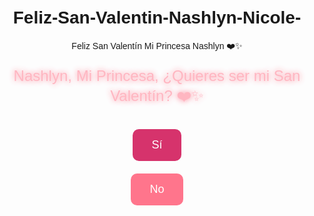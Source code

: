 # Feliz-San-Valentin-Nashlyn-Nicole-
Feliz San Valentín Mi Princesa Nashlyn ❤️✨
<!DOCTYPE html><html lang="es">
<head>
    <meta charset="UTF-8">
    <meta name="viewport" content="width=device-width, initial-scale=1.0">
    <title>Nashlyn, Mi Princesa</title>
    <style>
        body {
            font-family: Arial, sans-serif;
            text-align: center;
            background-image: url('https://i.imgur.com/wr5kzC5.jpeg'); /* Imagen de fondo para todas las pantallas */
            background-size: cover;
            background-position: center;
            padding: 20px;
            margin: 0;
            overflow: hidden;
        }
        #message {
            font-size: 24px;
            margin: 20px 0;
            color: #ffb6c1; /* Rosa pastel */
            text-shadow: 0 0 8px rgba(255, 182, 193, 0.9), 0 0 10px rgba(255, 182, 193, 0.9);
        }
        #btnSi, #btnNo {
            padding: 15px 30px;
            font-size: 18px;
            margin: 10px;
            border: none;
            border-radius: 10px;
            cursor: pointer;
            transition: all 0.3s ease;
            position: relative;
        }
        #btnSi {
            background-color: #d6336c; /* Rosa pastel */
            color: white;
        }
        #btnNo {
            background-color: #ff758c; /* Rosa pastel */
            color: white;
        }
        .hidden {
            display: none;
        }
        #nuevaPantalla {
            display: none;
            justify-content: center;
            align-items: center;
            flex-direction: column;
        }
        #nuevaPantalla h1, #nuevaPantalla p {
            color: #00bfff; /* Azul celeste */
            text-shadow: 0 0 10px rgba(0, 191, 255, 1), 0 0 20px rgba(0, 191, 255, 1); /* Brillo */
            font-size: 28px; /* Aumenta el tamaño de las letras */
        }
        .btn-container {
            display: flex;
            flex-direction: column;
            align-items: center;
        }
    </style>
</head>
<body>
    <!-- Primera pantalla -->
    <div id="pantallaInicial">
        <div id="message" style="color: #ffb6c1;">Nashlyn, Mi Princesa, ¿Quieres ser mi San Valentín? ❤️✨</div>
        <div class="btn-container">
            <button id="btnSi">Sí</button>
            <button id="btnNo">No</button>
        </div>
    </div><!-- Segunda pantalla (oculta inicialmente) -->
<div id="nuevaPantalla" class="hidden">
    <h1>¡Sabía que dirías que sí! ❤️✨</h1>
    <p>Por eso te amo mucho</p>
    <p>Por eso te amo muchísimo</p>
    <p>Eres la mejor novia del mundo ❤️✨</p>
    <p>30.08.24❤️✨ Juntós Hasta El Fin ❤️✨</p>
</div>

<script>
    let noCount = 0;
    const btnSi = document.getElementById('btnSi');
    const btnNo = document.getElementById('btnNo');
    const message = document.getElementById('message');
    const pantallaInicial = document.getElementById('pantallaInicial');
    const nuevaPantalla = document.getElementById('nuevaPantalla');

    // Lista de respuestas personalizadas para el "No"
    const respuestasNo = [
        "¿De verdad dices que no? 🥺",
        "No puede ser... dime que sí 🥹",
        "¿Me estás haciendo sufrir a propósito? 😢",
        "Si dices que no, mi corazón se rompe 💔",
        "¡No acepto un no como respuesta! 😤",
        "Dime que es una broma, por favor 🥺",
        "¿Cómo puedes decirme que no? 😭",
        "Si sigues diciendo que no, voy a llorar 😞",
        "Te amo tanto, no me hagas esto 🥺",
        "Dime que sí, por favor 😭",
        "Si dices que no, te voy a llenar de besos hasta que digas que sí 😘",
        "Nooo, no me hagas esto 🥺💔",
        "Si sigues diciendo que no, me voy a derretir de tristeza 🫠",
        "Voy a contar hasta tres y dirás que sí 😏",
        "No juegues con mi corazón así 😖",
        "Cada vez que dices no, mi amor por ti se multiplica ❤️",
        "Voy a seguir insistiendo hasta que digas que sí 😘",
        "Te haré reír tanto que dirás que sí sin darte cuenta 😆",
        "No puedo imaginar mi San Valentín sin ti 😞",
        "Eres el amor de mi vida, dime que sí 💕"
    ];

    // Reducir tamaño y hacer desaparecer el botón "No", y hacer crecer el "Sí"
    btnNo.addEventListener('click', () => {
        if (noCount < 20) { // Limita la cantidad de clics antes de desaparecer el botón
            message.innerHTML = respuestasNo[noCount % respuestasNo.length];
            let scaleSizeNo = 1 - noCount * 0.05; // Reduce el tamaño del botón "No"
            let scaleSizeSi = 1 + noCount * 0.05; // Aumenta el tamaño del botón "Sí"
            btnNo.style.transform = `scale(${scaleSizeNo})`; // Cambia el tamaño del botón "No"
            btnSi.style.transform = `scale(${scaleSizeSi})`; // Cambia el tamaño del botón "Sí"
            noCount++;
        } else {
            btnNo.style.display = 'none'; // Elimina el botón "No" después de 20 clics
        }
    });

    // Muestra la segunda pantalla cuando se presiona "Sí"
    btnSi.addEventListener('click', () => {
        pantallaInicial.style.display = 'none'; // Ocultar la pantalla inicial
        nuevaPantalla.style.display = 'flex'; // Mostrar la nueva pantalla

        // Aseguramos que las frases personalizadas aparezcan
        const frases = [
            "¡Sabía que dirías que sí! ❤️✨",
            "Por eso te amo muchísimo",
            "Eres el amor de mi vida ❤️✨",
            "Eres la mejor novia del mundo ❤️✨",
            "30.08.24❤️✨ Juntós Hasta El Fin ❤️✨"
        ];

        // Agregar las frases personalizadas al nuevo contenedor
        nuevaPantalla.innerHTML = `
            <h1>${frases[0]}</h1>
            <p>${frases[1]}</p>
            <p>${frases[2]}</p>
            <p>${frases[3]}</p>
            <p>${frases[4]}</p>
        `;
    });
</script>

</body>
</html>

